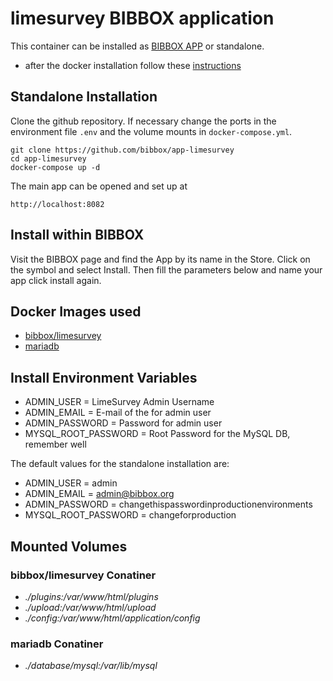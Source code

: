 # limesurvey BIBBOX application

This container can be installed as [BIBBOX APP](https://bibbox.readthedocs.io/en/latest/ "BIBBOX App Store") or standalone. 

- after the docker installation follow these [instructions](INSTALL-APP.md)

## Standalone Installation 

Clone the github repository. If necessary change the ports in the environment file `.env` and the volume mounts in `docker-compose.yml`.

```
git clone https://github.com/bibbox/app-limesurvey
cd app-limesurvey
docker-compose up -d
```

The main app can be opened and set up at
```
http://localhost:8082
```

## Install within BIBBOX

Visit the BIBBOX page and find the App by its name in the Store. Click on the symbol and select Install. Then fill the parameters below and name your app click install again.

## Docker Images used
  - [bibbox/limesurvey](https://hub.docker.com/r/bibbox/limesurvey) 
  - [mariadb](https://hub.docker.com/r/mariadb) 


 
## Install Environment Variables
  - ADMIN_USER = LimeSurvey Admin Username
  - ADMIN_EMAIL = E-mail of the for admin user
  - ADMIN_PASSWORD = Password for admin user
  - MYSQL_ROOT_PASSWORD = Root Password for the MySQL DB, remember well

  
The default values for the standalone installation are:
  - ADMIN_USER = admin
  - ADMIN_EMAIL = admin@bibbox.org
  - ADMIN_PASSWORD = changethispasswordinproductionenvironments
  - MYSQL_ROOT_PASSWORD = changeforproduction

  
## Mounted Volumes
### bibbox/limesurvey Conatiner
  - *./plugins:/var/www/html/plugins*
  - *./upload:/var/www/html/upload*
  - *./config:/var/www/html/application/config*
### mariadb Conatiner
  - *./database/mysql:/var/lib/mysql*
